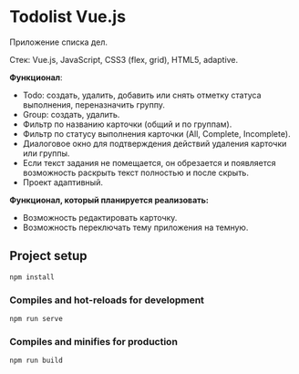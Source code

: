 # Todolist Vue.js

Приложение списка дел.

Стек: Vue.js, JavaScript, CSS3 (flex, grid), HTML5, adaptive.

**Функционал**:
- Todo: создать, удалить, добавить или снять отметку статуса выполнения, переназначить группу.
- Group: создать, удалить. 
- Фильтр по названию карточки (общий и по группам).
- Фильтр по статусу выполнения карточки (All, Complete, Incomplete).
- Диалоговое окно для подтверждения действий удаления карточки или группы. 
- Если текст задания не помещается, он обрезается и появляется возможность раскрыть текст полностью и после скрыть.
- Проект адаптивный. 

**Функционал, который планируется реализовать:**
- Возможность редактировать карточку.
- Возможность переключать тему приложения на темную.

## Project setup
```
npm install
```

### Compiles and hot-reloads for development
```
npm run serve
```

### Compiles and minifies for production
```
npm run build
```
